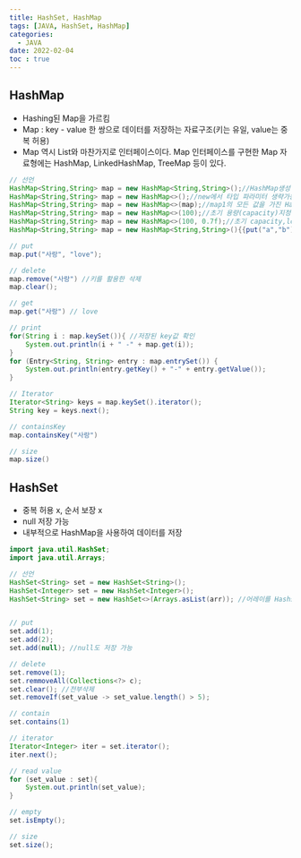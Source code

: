```yaml
---
title: HashSet, HashMap
tags: [JAVA, HashSet, HashMap]
categories:
  - JAVA
date: 2022-02-04
toc : true
---
```



## HashMap
- Hashing된 Map을 가르킴
- Map : key - value 한 쌍으로 데이터를 저장하는 자료구조(키는 유일, value는 중복 허용)
- Map 역시 List와 마찬가지로 인터페이스이다. Map 인터페이스를 구현한 Map 자료형에는 HashMap, LinkedHashMap, TreeMap 등이 있다.  

```java
// 선언
HashMap<String,String> map = new HashMap<String,String>();//HashMap생성
HashMap<String,String> map = new HashMap<>();//new에서 타입 파라미터 생략가능
HashMap<String,String> map = new HashMap<>(map);//map1의 모든 값을 가진 HashMap생성
HashMap<String,String> map = new HashMap<>(100);//초기 용량(capacity)지정
HashMap<String,String> map = new HashMap<>(100, 0.7f);//초기 capacity,load factor지정
HashMap<String,String> map = new HashMap<String,String>(){{put("a","b");}}; //초기값 지정

// put
map.put("사랑", "love");

// delete
map.remove("사랑") //키를 활용한 삭제
map.clear();

// get
map.get("사랑") // love

// print
for(String i : map.keySet()){ //저장된 key값 확인
    System.out.println(i + " -" + map.get(i));
}
for (Entry<String, String> entry : map.entrySet()) {
    System.out.println(entry.getKey() + "-" + entry.getValue());
}

// Iterator
Iterator<String> keys = map.keySet().iterator();
String key = keys.next();

// containsKey
map.containsKey("사랑")

// size
map.size()
```  


## HashSet
- 중복 허용 x, 순서 보장 x
- null 저장 가능
- 내부적으로 HashMap을 사용하여 데이터를 저장  

 
```java
import java.util.HashSet;
import java.util.Arrays;

// 선언
HashSet<String> set = new HashSet<String>();
HashSet<Integer> set = new HashSet<Integer>();
HashSet<String> set = new HashSet<>(Arrays.asList(arr)); //어레이를 Hashset으로 선언할 때,


// put
set.add(1);
set.add(2);
set.add(null); //null도 저장 가능

// delete
set.remove(1);
set.remmoveAll(Collections<?> c);
set.clear(); //전부삭제
set.removeIf(set_value -> set_value.length() > 5);

// contain
set.contains(1)

// iterator
Iterator<Integer> iter = set.iterator();
iter.next();

// read value
for (set_value : set){
    System.out.println(set_value);
}

// empty
set.isEmpty();

// size
set.size();

```  

